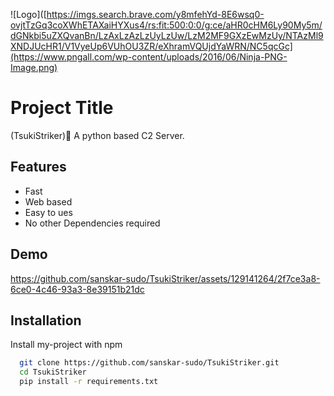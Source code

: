 ![Logo]([https://imgs.search.brave.com/y8mfehYd-8E6wsq0-ovjtTzGq3coXWhETAXaiHYXus4/rs:fit:500:0:0/g:ce/aHR0cHM6Ly90My5m/dGNkbi5uZXQvanBn/LzAxLzAzLzUyLzUw/LzM2MF9GXzEwMzUy/NTAzMl9XNDJUcHR1/V1VyeUp6VUhOU3ZR/eXhramVQUjdYaWRN/NC5qcGc](https://www.pngall.com/wp-content/uploads/2016/06/Ninja-PNG-Image.png)

# Project Title

(TsukiStriker)🥷
A python based C2 Server.

## Features

- Fast
- Web based
- Easy to ues
- No other Dependencies required 


## Demo
https://github.com/sanskar-sudo/TsukiStriker/assets/129141264/2f7ce3a8-6ce0-4c46-93a3-8e39151b21dc






## Installation

Install my-project with npm

```bash
  git clone https://github.com/sanskar-sudo/TsukiStriker.git
  cd TsukiStriker
  pip install -r requirements.txt

```
    
